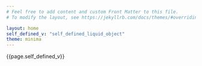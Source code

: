```yaml
---
# Feel free to add content and custom Front Matter to this file.
# To modify the layout, see https://jekyllrb.com/docs/themes/#overriding-theme-defaults

layout: home
self_defined_v: "self_defined_liquid_object"
theme: minima
---
```

{{page.self_defined_v}}

